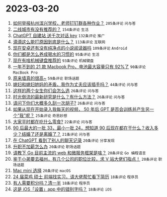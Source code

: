 # 2023-03-20

1. [如何举报杭州滨兴学校，老师钉钉群各种作业？](https://www.v2ex.com/t/925408) `205条评论` `问与答`
1. [二线城市有没有推荐的？](https://www.v2ex.com/t/925447) `154条评论` `生活`
1. [ChatGPT 自建站 送千次对话 key](https://www.v2ex.com/t/925400) `132条评论` `推广`
1. [滴滴这么能打原因到底是什么？](https://www.v2ex.com/t/925410) `113条评论` `互联网`
1. [现在安卓还有没有纯净点的小说阅读器吗](https://www.v2ex.com/t/925460) `109条评论` `Android`
1. [你们都是怎么养成喝水的习惯的](https://www.v2ex.com/t/925541) `95条评论` `生活`
1. [现在有啥机械键盘推荐的](https://www.v2ex.com/t/925422) `93条评论` `机械键盘`
1. [一年不到的 21 款 Macbook Pro，电池最大容量只有 92%了](https://www.v2ex.com/t/925416) `90条评论` `MacBook Pro`
1. [原来墙真的很高~](https://www.v2ex.com/t/925544) `59条评论` `职场话题`
1. [媳妇和媳妇她妈的矛盾，我作为丈夫应该插手吗？](https://www.v2ex.com/t/925594) `44条评论` `问与答`
1. [这样的两个女生你们会怎么选](https://www.v2ex.com/t/925660) `26条评论` `问与答`
1. [时光倒流的最新研究是什么？有什么方法？](https://www.v2ex.com/t/925567) `26条评论` `问与答`
1. [请问下你们大概多久刮一次胡子?](https://www.v2ex.com/t/925469) `26条评论` `问与答`
1. [如果从现在开始录入我每天的视频， 50 年后 GPT 是否会训练并产生另一个“我”呢？](https://www.v2ex.com/t/925585) `25条评论` `奇思妙想`
1. [大家平时都在吃什么零食?](https://www.v2ex.com/t/925582) `22条评论` `问与答`
1. [90 后最大的一批 33，最小一批 24，想知道 90 后现在都在干什么？收入多少？结婚了还是离婚了？](https://www.v2ex.com/t/925438) `21条评论` `问与答`
1. [在 ChatGPT 看到了别人的聊天记录](https://www.v2ex.com/t/925699) `20条评论` `分享发现`
1. [升职不加薪怎么办](https://www.v2ex.com/t/925631) `20条评论` `职场话题`
1. [请教下 Go 目前主流的 web 和微服务框架是啥？](https://www.v2ex.com/t/925549) `20条评论` `Go 编程语言`
1. [鉴于小弟要去福州，有几个公司的职位比较，求 V 站大佬们指点！](https://www.v2ex.com/t/925505) `20条评论` `职场话题`
1. [Mac mini 选择](https://www.v2ex.com/t/925424) `20条评论` `macOS`
1. [24 届菜鸡 硕士 前端找实习，请大佬帮忙看下简历](https://www.v2ex.com/t/925645) `18条评论` `程序员`
1. [有人需要积分吗？清一半](https://www.v2ex.com/t/925635) `18条评论` `程序员`
1. [这是 iOS「设置」app 中的错别字吗？](https://www.v2ex.com/t/925526) `18条评论` `iOS`
